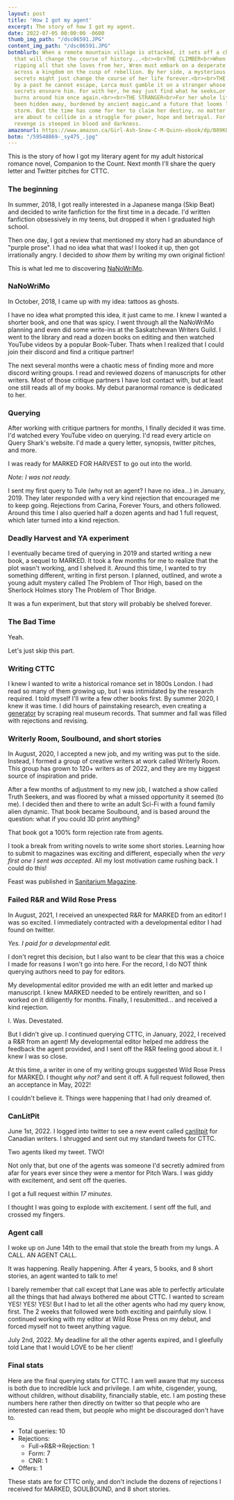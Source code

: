 ```yaml
---
layout: post
title: 'How I got my agent'
excerpt: The story of how I got my agent.
date: 2022-07-05 00:00:00 -0600
thumb_img_path: "/dsc06591.JPG"
content_img_path: "/dsc06591.JPG"
botmblurb: When a remote mountain village is attacked, it sets off a chain reaction
  that will change the course of history...<br><br>THE CLIMBER<br>When tragedy strikes,
  ripping all that she loves from her, Wren must embark on a desperate rescue mission
  across a kingdom on the cusp of rebellion. By her side, a mysterious ally whose
  secrets might just change the course of her life forever.<br><br>THE DRAGONIR<br>Haunted
  by a past he cannot escape, Lorca must gamble it on a stranger whose wild eyes and
  secrets ensnare him. For with her, he may just find what he seeks…or watch as it
  burns around him once again.<br><br>THE STRANGER<br>For her whole life, Sorcha has
  been hidden away, burdened by ancient magic…and a future that looms like a coming
  storm. But the time has come for her to claim her destiny, no matter the price.<br><br>Worlds
  are about to collide in a struggle for power, hope and betrayal. For the path of
  revenge is steeped in blood and darkness.
amazonurl: https://www.amazon.ca/Girl-Ash-Snow-C-M-Quinn-ebook/dp/B09KQM2LDX/
botm: "/59548869-_sy475_.jpg"
---
```


This is the story of how I got my literary agent for my adult historical romance novel, Companion to the Count. Next month I'll share the query letter and Twitter pitches for CTTC.

### The beginning

In summer, 2018, I got really interested in a Japanese manga (Skip Beat) and decided to write fanfiction for the first time in a decade. I'd written fanfiction obsessively in my teens, but dropped it when I graduated high school.

Then one day, I got a review that mentioned my story had an abundance of "purple prose". I had no idea what that was! I looked it up, then got irrationally angry. I decided to *show them* by writing my own original fiction!

This is what led me to discovering [NaNoWriMo](https://nanowrimo.org/).

### NaNoWriMo

In October, 2018, I came up with my idea: tattoos as ghosts. 

I have no idea what prompted this idea, it just came to me. I knew I wanted a shorter book, and one that was spicy. I went through all the NaNoWriMo planning and even did some write-ins at the Saskatchewan Writers Guild. I went to the library and read a dozen books on editing and then watched YouTube videos by a popular Book-Tuber. Thats when I realized that I could join their discord and find a critique partner!

The next several months were a chaotic mess of finding more and more discord writing groups. I read and reviewed dozens of manuscripts for other writers. Most of those critique partners I have lost contact with, but at least one still reads all of my books. My debut paranormal romance is dedicated to her.

### Querying

After working with critique partners for months, I finally decided it was time. I'd watched every YouTube video on querying. I'd read every article on Query Shark's website. I'd made a query letter, synopsis, twitter pitches, and more.

I was ready for MARKED FOR HARVEST to go out into the world.

*Note: I was not ready.*

I sent my first query to Tule (why not an agent? I have no idea...) in January, 2019. They later responded with a very kind rejection that encouraged me to keep going. Rejections from Carina, Forever Yours, and others followed. Around this time I also queried half a dozen agents and had 1 full request, which later turned into a kind rejection.

### Deadly Harvest and YA experiment

I eventually became tired of querying in 2019 and started writing a new book, a sequel to MARKED. It took a few months for me to realize that the plot wasn't working, and I shelved it. Around this time, I wanted to try something different, writing in first person. I planned, outlined, and wrote a young adult mystery called The Problem of Thor High, based on the Sherlock Holmes story The Problem of Thor Bridge.

It was a fun experiment, but that story will probably be shelved forever.

### The Bad Time

Yeah.

Let's just skip this part.

### Writing CTTC

I knew I wanted to write a historical romance set in 1800s London. I had read so many of them growing up, but I was intimidated by the research required. I told myself I'll write a few other books first. By summer 2020, I knew it was time. I did hours of painstaking research, even creating a [generator](/dress-generator) by scraping real museum records. That summer and fall was filled with rejections and revising.

### Writerly Room, Soulbound, and short stories

In August, 2020, I accepted a new job, and my writing was put to the side. Instead, I formed a group of creative writers at work called Writerly Room. This group has grown to 120+ writers as of 2022, and they are my biggest source of inspiration and pride.

After a few months of adjustment to my new job, I watched a show called Truth Seekers, and was floored by what a missed opportunity it seemed (to me). I decided then and there to write an adult Sci-Fi with a found family alien dynamic. That book became Soulbound, and is based around the question: what if you could 3D print anything?

That book got a 100% form rejection rate from agents.

I took a break from writing novels to write some short stories. Learning how to submit to magazines was exciting and different, especially when *the very first one I sent was accepted*. All my lost motivation came rushing back. I could do this!

Feast was published in [Sanitarium Magazine](https://www.amazon.com/Sanitarium-Magazine-Issue/dp/B09CKYSY7N).

### Failed R&R and Wild Rose Press

In August, 2021, I received an unexpected R&R for MARKED from an editor! I was so excited. I immediately contracted with a developmental editor I had found on twitter.

*Yes. I paid for a developmental edit.*

I don't regret this decision, but I also want to be clear that this was a choice I made for reasons I won't go into here. For the record, I do NOT think querying authors need to pay for editors.

My developmental editor provided me with an edit letter and marked up manuscript. I knew MARKED needed to be entirely rewritten, and so I worked on it dilligently for months. Finally, I resubmitted... and received a kind rejection.

I. Was. Devestated.

But I didn't give up. I continued querying CTTC, in January, 2022, I received a R&R from an agent! My developmental editor helped me address the feedback the agent provided, and I sent off the R&R feeling good about it. I knew I was so close.

At this time, a writer in one of my writing groups suggested Wild Rose Press for MARKED. I thought *why not?* and sent it off. A full request followed, then an acceptance in May, 2022!

I couldn't believe it. Things were happening that I had only dreamed of.

### CanLitPit

June 1st, 2022. I logged into twitter to see a new event called [canlitpit](https://digiwriting.com/canlitpit/) for Canadian writers. I shrugged and sent out my standard tweets for CTTC.

Two agents liked my tweet. TWO!

Not only that, but one of the agents was someone I'd secretly admired from afar for years ever since they were a mentor for Pitch Wars. I was giddy with excitement, and sent off the queries.

I got a full request within *17 minutes*.

I thought I was going to explode with excitement. I sent off the full, and crossed my fingers.

### Agent call

I woke up on June 14th to the email that stole the breath from my lungs. A CALL. AN AGENT CALL.

It was happening. Really happening. After 4 years, 5 books, and 8 short stories, an agent wanted to talk to me!

I barely remember that call except that Lane was able to perfectly articulate all the things that had always bothered me about CTTC. I wanted to scream YES! YES! YES! But I had to let all the other agents who had my query know, first. The 2 weeks that followed were both exciting and painfully slow. I continued working with my editor at Wild Rose Press on my debut, and forced myself not to tweet anything vague.

July 2nd, 2022. My deadline for all the other agents expired, and I gleefully told Lane that I would LOVE to be her client!

### Final stats

Here are the final querying stats for CTTC. I am well aware that my success is both due to incredible luck and privilege. I am white, cisgender, young, without children, without disability, financially stable, etc. I am posting these numbers here rather then directly on twitter so that people who are interested can read them, but people who might be discouraged don't have to.

* Total queries: 10
* Rejections:
  * Full->R&R->Rejection: 1
  * Form: 7
  * CNR: 1 
* Offers: 1

These stats are for CTTC only, and don't include the dozens of rejections I received for MARKED, SOULBOUND, and 8 short stories.

<!-- @TODO: Add Courney, Anne, Julie, Meg to these stats -->
